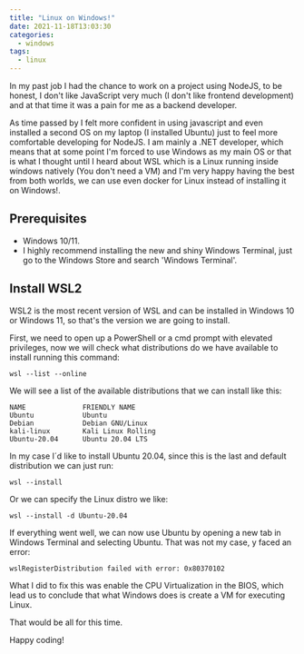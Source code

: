```yaml
---
title: "Linux on Windows!"
date: 2021-11-18T13:03:30
categories:
  - windows
tags:
  - linux
---
```


In my past job I had the chance to work on a project using NodeJS, to be honest, I don't like JavaScript very much (I don't like frontend development) and at that time it was a pain for me as a backend developer.

As time passed by I felt more confident in using javascript and even installed a second OS on my laptop (I installed Ubuntu) just to feel more comfortable developing for NodeJS. I am mainly a .NET developer, which means that at some point I'm forced to use Windows as my main OS or that is what I thought until I heard about WSL which is a Linux running inside windows natively (You don't need a VM) and I'm very happy having the best from both worlds, we can use even docker for Linux instead of installing it on Windows!.

## Prerequisites
- Windows 10/11.
- I highly recommend installing the new and shiny Windows Terminal, just go to the Windows Store and search 'Windows Terminal'.

## Install WSL2
WSL2 is the most recent version of WSL and can be installed in Windows 10 or Windows 11, so that's the version we are going to install.

First, we need to open up a PowerShell or a cmd prompt with elevated privileges, now we will check what distributions do we have available to install running this command:

```
wsl --list --online
```

We will see a list of the available distributions that we can install like this:

```
NAME              FRIENDLY NAME
Ubuntu            Ubuntu
Debian            Debian GNU/Linux
kali-linux        Kali Linux Rolling
Ubuntu-20.04      Ubuntu 20.04 LTS
```
In my case I´d like to install Ubuntu 20.04, since this is the last and default distribution we can just run:

```
wsl --install
```

Or we can specify the Linux distro we like:

```
wsl --install -d Ubuntu-20.04
```

If everything went well, we can now use Ubuntu by opening a new tab in Windows Terminal and selecting Ubuntu. That was not my case, y faced an error:

```
wslRegisterDistribution failed with error: 0x80370102
```

What I did to fix this was enable the CPU Virtualization in the BIOS, which lead us to conclude that what Windows does is create a VM for executing Linux.

That would be all for this time.

Happy coding!
